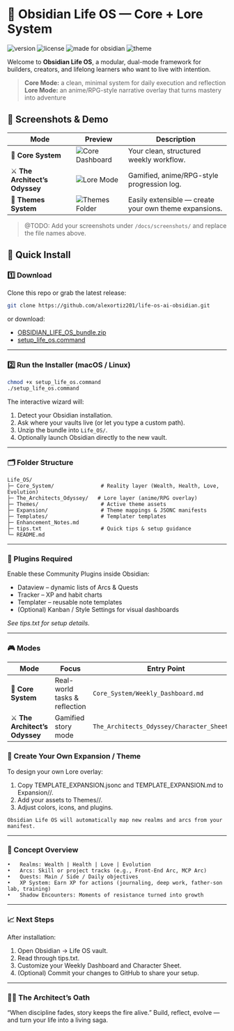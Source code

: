 # 🧠 Obsidian Life OS — Core + Lore System

<p align="left">
  <img src="https://img.shields.io/badge/version-1.0.0-blue.svg" alt="version">
  <img src="https://img.shields.io/badge/license-MIT-green.svg" alt="license">
  <img src="https://img.shields.io/badge/made%20for-Obsidian-purple.svg" alt="made for obsidian">
  <img src="https://img.shields.io/badge/theme-The_Architect's_Odyssey-9cf.svg" alt="theme">
</p>

Welcome to **Obsidian Life OS**, a modular, dual-mode framework for builders, creators, and lifelong learners who want to live with intention.

> **Core Mode:** a clean, minimal system for daily execution and reflection
> **Lore Mode:** an anime/RPG-style narrative overlay that turns mastery into adventure

## 📸 Screenshots & Demo

| Mode                           | Preview                                                  | Description                                           |
| ------------------------------ | -------------------------------------------------------- | ----------------------------------------------------- |
| 🧭 **Core System**             | ![Core Dashboard](./docs/screenshots/core_dashboard.png) | Your clean, structured weekly workflow.               |
| ⚔️ **The Architect’s Odyssey** | ![Lore Mode](./docs/screenshots/lore_mode.png)           | Gamified, anime/RPG-style progression log.            |
| 🧩 **Themes System**           | ![Themes Folder](./docs/screenshots/themes_folder.png)   | Easily extensible — create your own theme expansions. |

> @TODO: Add your screenshots under `/docs/screenshots/` and replace the file names above.

## 🚀 Quick Install

### 1️⃣ Download

Clone this repo or grab the latest release:

```bash
git clone https://github.com/alexortiz201/life-os-ai-obsidian.git
```

or download:

- [OBSIDIAN_LIFE_OS_bundle.zip](./OBSIDIAN_LIFE_OS_bundle.zip)
- [setup_life_os.command](./setup_life_os.command)

---

### 2️⃣ Run the Installer (macOS / Linux)

```bash
chmod +x setup_life_os.command
./setup_life_os.command
```

The interactive wizard will:

1. Detect your Obsidian installation.
2. Ask where your vaults live (or let you type a custom path).
3. Unzip the bundle into `Life_OS/`.
4. Optionally launch Obsidian directly to the new vault.

---

### 🗂 Folder Structure

```
Life_OS/
├─ Core_System/               # Reality layer (Wealth, Health, Love, Evolution)
├─ The_Architects_Odyssey/   # Lore layer (anime/RPG overlay)
├─ Themes/                    # Active theme assets
├─ Expansion/                 # Theme mappings & JSONC manifests
├─ Templates/                 # Templater templates
├─ Enhancement_Notes.md
├─ tips.txt                   # Quick tips & setup guidance
└─ README.md
```

---

### 🧩 Plugins Required

Enable these Community Plugins inside Obsidian:

- Dataview – dynamic lists of Arcs & Quests
- Tracker – XP and habit charts
- Templater – reusable note templates
- (Optional) Kanban / Style Settings for visual dashboards

_See tips.txt for setup details._

---

### 🎮 Modes

| Mode                           | Focus                         | Entry Point                                 |
| ------------------------------ | ----------------------------- | ------------------------------------------- |
| 🧭 **Core System**             | Real-world tasks & reflection | `Core_System/Weekly_Dashboard.md`           |
| ⚔️ **The Architect’s Odyssey** | Gamified story mode           | `The_Architects_Odyssey/Character_Sheet.md` |

### 🌌 Create Your Own Expansion / Theme

To design your own Lore overlay:

1. Copy TEMPLATE_EXPANSION.jsonc and TEMPLATE_EXPANSION.md to Expansion/<YourThemeName>/.
2. Add your assets to Themes/<YourThemeName>/.
3. Adjust colors, icons, and plugins.

`Obsidian Life OS will automatically map new realms and arcs from your manifest.`

---

### 🧠 Concept Overview

    •	Realms: Wealth | Health | Love | Evolution
    •	Arcs: Skill or project tracks (e.g., Front-End Arc, MCP Arc)
    •	Quests: Main / Side / Daily objectives
    •	XP System: Earn XP for actions (journaling, deep work, father-son lab, training)
    •	Shadow Encounters: Moments of resistance turned into growth

---

### 📈 Next Steps

After installation:

1. Open Obsidian → Life OS vault.
2. Read through tips.txt.
3. Customize your Weekly Dashboard and Character Sheet.
4. (Optional) Commit your changes to GitHub to share your setup.

---

### 🧙‍♂️ The Architect’s Oath

“When discipline fades, story keeps the fire alive.”
Build, reflect, evolve — and turn your life into a living saga.

